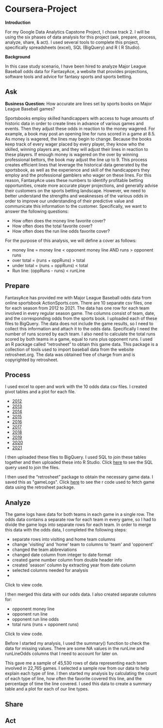 # Coursera-Project

**Introduction**

For my Google Data Analytics Capstone Project, I chose track 2. I will be using the six phases of data analysis for this project (ask, prepare, process, analyze, share, & act). I used several tools to complete this project, specifically spreadsheets (excel), SQL (BigQuery) and R ( R Studio).

**Background**

In this case study scenario, I have been hired to analyze Major League Baseball odds data for FantasyAce, a website that provides projections, software tools and advice for fantasy sports and sports betting.

## Ask

**Business Question:** How accurate are lines set by sports books on Major League Baseball games?

Sportsbooks employ skilled handicappers with access to huge amounts of historic data in order to create lines in advance of various games and events. Then they adjust these odds in reaction to the money wagered. For example, a book may post an opening line for runs scored in a game at 8.5. As money is wagered, the lines may begin to change. Because the books keep track of every wager placed by every player, they know who the skilled, winning players are, and they will adjust their lines in reaction to these players. If enough money is wagered on the over by winning professional bettors, the book may adjust the line up to 9. This process creates efficient lines that leverage the historical data generated by the sportsbook, as well as the experience and skill of the handicappers they employ and the professional gamblers who wager on these lines. For this reason, FantasyAce uses these numbers to identify profitable betting opportunities, create more accurate player projections, and generally advise their customers on the sports betting landscape. However, we need to better understand the strengths and weaknesses of the various odds in order to improve our understanding of their predictive value and communicate this information to the customer. Specifically, we want to answer the following questions:

 - How often does the money line favorite cover? 
 - How often does the total favorite cover? 
 - How often does the run line odds favorite cover?
 
For the purpose of this analysis, we will define a cover as follows:

 - money line =  money line < opponent money line AND runs > opponent runs
 - over total = (runs + oppRuns) > total
 - under total = (runs + oppRuns) < total
 - Run line: (oppRuns - runs) < runLine

## Prepare

FantasyAce has provided me with Major League Baseball odds data from online sportsbook ActionSports.com. There are 10 separate csv files, one for each season from 2012 to 2021. The data has one row for each team involved in every regular season game. The columns consist of team, date, and the corresponding odds from the sports book. I uploaded each of these files to BigQuery.
The data does not include the game results, so I need to collect this information and attach it to the odds data. Specifically I need the number of runs scored by each team. I also need to calculate the total runs scored by both teams in a game, equal to runs plus opponent runs. I used an R package called “retrosheet” to obtain this game data. This package is a collection of tools used to import baseball data from the website retrosheet.org. The data was obtained free of charge from and is copyrighted by retrosheet. 

## Process

I used excel to open and work with the 10 odds data csv files. I created pivot tables and a plot for each file. 

- [2012](https://storage.googleapis.com/mlb_odds/odds2012.xlsx)
- [2013](https://storage.googleapis.com/mlb_odds/odds2012.xlsx)
- [2014](https://storage.googleapis.com/mlb_odds/odds2014.xlsx)
- [2015](https://storage.googleapis.com/mlb_odds/odds2014.xlsx)
- [2016](https://storage.googleapis.com/mlb_odds/odds2016.xlsx)
- [2017](https://storage.googleapis.com/mlb_odds/odds2016.xlsx)
- [2018](https://storage.googleapis.com/mlb_odds/odds2018.xlsx)
- [2019](https://storage.googleapis.com/mlb_odds/odds2018.xlsx)
- [2020](https://storage.googleapis.com/mlb_odds/odds2020.xlsx)
- [2021](https://storage.googleapis.com/mlb_odds/odds2020.xlsx)


I then uploaded these files to BigQuery. I used SQL to join these tables together and then uploaded these into R Studio. Click [here](https://github.com/MrLuck99/Coursera-Project/blob/main/SQL) to see the SQL query used to join the files.

I then used the “retrosheet” package to obtain the necessary game data. I saved this as "gameLogs". Click [here](https://github.com/MrLuck99/Coursera-Project/blob/main/retrosheet%20data) to see the r code used to fetch game data using the retrosheet package.

## Analyze

The game logs have data for both teams in each game in a single row.  The odds data contains a separate row for each team in every game, so I had to divide the game logs into separate rows for each team. In order to merge this data with the odds data, I completed the following steps:

  - separate rows into visiting and home team columns
  - change 'visiting' and 'home' team to columns to 'team' and 'opponent'
  - changed the team abbreviations
  - changed date column from integer to date format 
  - created game number column from double header info 
  - created 'season' column by extracting year from date column
  - selected columns needed for analysis
  - 
Click[]() to view code.

I then merged this data with our odds data. I also created separate columns for: 

  - opponent money line
  - opponent run line
  - opponent run line odds
  - total runs (runs + opponent runs)

Click[]() to view code.

Before I started my analysis, I used the summary() function to check the data for missing values.  There are some NA values in the runLine and runLineOdds columns that I need to account for later on.

This gave me a sample of 45,530 rows of data representing each team involved in 
22,765 games. I selected a sample row from our data to help explain each type of line. I then
started my analysis by calculating the count of each type of line, how often
the favorite covered this line, and the percentage of time the line covered.  I used this
data to create a summary table and a plot for each of our line types.

## Share

## Act
